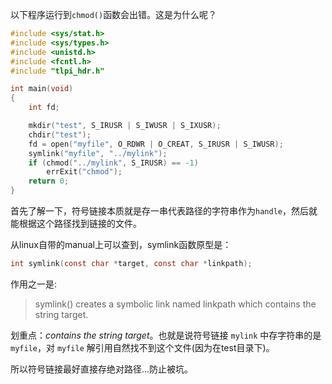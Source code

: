 以下程序运行到`chmod()`函数会出错。这是为什么呢？

```C
#include <sys/stat.h>
#include <sys/types.h>
#include <unistd.h>
#include <fcntl.h>
#include "tlpi_hdr.h"

int main(void)
{
    int fd;

    mkdir("test", S_IRUSR | S_IWUSR | S_IXUSR);
    chdir("test");
    fd = open("myfile", O_RDWR | O_CREAT, S_IRUSR | S_IWUSR);
    symlink("myfile", "../mylink");
    if (chmod("../mylink", S_IRUSR) == -1)
        errExit("chmod");
    return 0;
}
```

首先了解一下，符号链接本质就是存一串代表路径的字符串作为`handle`，然后就能根据这个路径找到链接的文件。

从linux自带的manual上可以查到，symlink函数原型是：

```C
int symlink(const char *target, const char *linkpath);
```

作用之一是:

> symlink() creates a symbolic link named linkpath which contains the string target.

划重点：*contains the string target*。也就是说符号链接 `mylink` 中存字符串的是`myfile`，对 `myfile` 解引用自然找不到这个文件(因为在test目录下)。

所以符号链接最好直接存绝对路径...防止被坑。